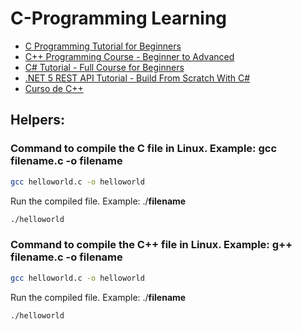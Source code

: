 # C-Programming Learning

* [C Programming Tutorial for Beginners](https://www.youtube.com/watch?v=KJgsSFOSQv0)
* [C++ Programming Course - Beginner to Advanced](https://www.youtube.com/watch?v=8jLOx1hD3_o&t=56828s)
* [C# Tutorial - Full Course for Beginners](https://www.youtube.com/watch?v=GhQdlIFylQ8&t=15294s)
* [.NET 5 REST API Tutorial - Build From Scratch With C#](https://www.youtube.com/watch?v=ZXdFisA_hOY&t=16266s)
* [Curso de C++](https://www.youtube.com/watch?v=nUQKr-ey86Y&list=PLx4x_zx8csUjczg1qPHavU1vw1IkBcm40)

## Helpers:

### Command to compile the C file in Linux. Example: gcc **filename.c** -o **filename**

```bash
gcc helloworld.c -o helloworld
```

Run the compiled file. Example: ./**filename**

```bash
./helloworld
```

### Command to compile the C++ file in Linux. Example: g++ **filename.c** -o **filename**

```bash
gcc helloworld.c -o helloworld
```

Run the compiled file. Example: ./**filename**

```bash
./helloworld
```
